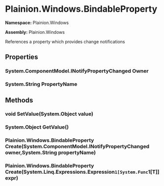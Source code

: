 
# Plainion.Windows.BindableProperty

**Namespace:** Plainion.Windows

**Assembly:** Plainion.Windows

References a property which provides change notifications


## Properties

### System.ComponentModel.INotifyPropertyChanged Owner

### System.String PropertyName


## Methods

### void SetValue(System.Object value)

### System.Object GetValue()

### Plainion.Windows.BindableProperty Create(System.ComponentModel.INotifyPropertyChanged owner,System.String propertyName)

### Plainion.Windows.BindableProperty Create(System.Linq.Expressions.Expression`1[System.Func`1[T]] expr)
